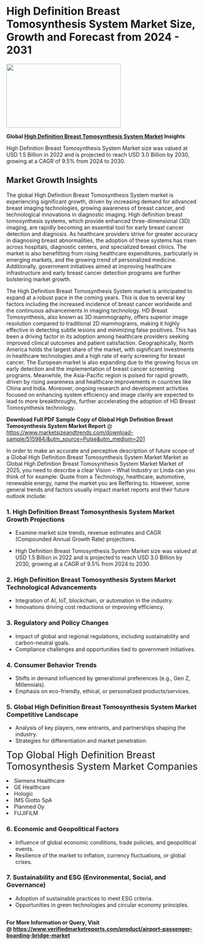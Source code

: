 <H1>High Definition Breast Tomosynthesis System Market Size, Growth and Forecast from 2024 - 2031</H1><img class="aligncenter size-medium wp-image-584254" src="https://thirdeyenews.in/wp-content/uploads/2024/09/Global-Market-Research-300x168.jpeg" alt="" width="300" height="168" /><p><strong>Global&nbsp;<a href="https://www.marketsizeandtrends.com/download-sample/515984/&amp;utm_source=Pulse&amp;utm_medium=201">High Definition Breast Tomosynthesis System Market</a> Insights</strong></p><p>High Definition Breast Tomosynthesis System Market size was valued at USD 1.5 Billion in 2022 and is projected to reach USD 3.0 Billion by 2030, growing at a CAGR of 9.5% from 2024 to 2030.</p><p><h2>Market Growth Insights</h2> <p>The global High Definition Breast Tomosynthesis System market is experiencing significant growth, driven by increasing demand for advanced breast imaging technologies, growing awareness of breast cancer, and technological innovations in diagnostic imaging. High definition breast tomosynthesis systems, which provide enhanced three-dimensional (3D) imaging, are rapidly becoming an essential tool for early breast cancer detection and diagnosis. As healthcare providers strive for greater accuracy in diagnosing breast abnormalities, the adoption of these systems has risen across hospitals, diagnostic centers, and specialized breast clinics. The market is also benefitting from rising healthcare expenditures, particularly in emerging markets, and the growing trend of personalized medicine. Additionally, government initiatives aimed at improving healthcare infrastructure and early breast cancer detection programs are further bolstering market growth.  </p> <p>The High Definition Breast Tomosynthesis System market is anticipated to expand at a robust pace in the coming years. This is due to several key factors including the increased incidence of breast cancer worldwide and the continuous advancements in imaging technology. HD Breast Tomosynthesis, also known as 3D mammography, offers superior image resolution compared to traditional 2D mammograms, making it highly effective in detecting subtle lesions and minimizing false positives. This has been a driving factor in its adoption among healthcare providers seeking improved clinical outcomes and patient satisfaction. Geographically, North America holds the largest share of the market, with significant investments in healthcare technologies and a high rate of early screening for breast cancer. The European market is also expanding due to the growing focus on early detection and the implementation of breast cancer screening programs. Meanwhile, the Asia-Pacific region is poised for rapid growth, driven by rising awareness and healthcare improvements in countries like China and India. Moreover, ongoing research and development activities focused on enhancing system efficiency and image clarity are expected to lead to more breakthroughs, further accelerating the adoption of HD Breast Tomosynthesis technology. </p><p><span class=""><strong>Download Full PDF Sample Copy of Global High Definition Breast Tomosynthesis System Market Report</strong> @ <a href="https://www.marketsizeandtrends.com/download-sample/515984/&amp;utm_source=Pulse&amp;utm_medium=201" target="_blank">https://www.marketsizeandtrends.com/download-sample/515984/&amp;utm_source=Pulse&amp;utm_medium=201</a></span></p><p>In order to make an accurate and perceptive description of future scope of a Global&nbsp;High Definition Breast Tomosynthesis System Market Market as Global&nbsp;High Definition Breast Tomosynthesis System Market Market of 2025, you need to describe a clear Vision &ndash; What Industry or Linda can you think of for example: Quote from a Technology, healthcare, automotive, renewable energy, name the market you are Reffering to. However, some general trends and factors usually impact market reports and their future outlook include:</p><h3>1.&nbsp;<strong>High Definition Breast Tomosynthesis System Market Growth Projections</strong></h3><ul><li>Examine market size trends, revenue estimates and CAGR (Compounded Annual Growth Rate) projections.</li><li><p>High Definition Breast Tomosynthesis System Market size was valued at USD 1.5 Billion in 2022 and is projected to reach USD 3.0 Billion by 2030, growing at a CAGR of 9.5% from 2024 to 2030.</p></li></ul><h3>2.&nbsp;<strong>High Definition Breast Tomosynthesis System Market Technological Advancements</strong></h3><ul><li>Integration of AI, IoT, blockchain, or automation in the industry.</li><li>Innovations driving cost reductions or improving efficiency.</li></ul><h3>3.&nbsp;<strong>Regulatory and Policy Changes</strong></h3><ul><li>Impact of global and regional regulations, including sustainability and carbon-neutral goals.</li><li>Compliance challenges and opportunities tied to government initiatives.</li></ul><h3>4.&nbsp;<strong>Consumer Behavior Trends</strong></h3><ul><li>Shifts in demand influenced by generational preferences (e.g., Gen Z, Millennials).</li><li>Emphasis on eco-friendly, ethical, or personalized products/services.</li></ul><h3>5.&nbsp;<strong>Global High Definition Breast Tomosynthesis System Market Competitive Landscape</strong></h3><ul><li>Analysis of key players, new entrants, and partnerships shaping the industry.</li><li>Strategies for differentiation and market penetration.</li></ul><p data-pm-slice="1 1 []"><span style="color: inherit; font-family: inherit; font-size: 25px;">Top Global High Definition Breast Tomosynthesis System Market Companies</span></p><div class="" data-test-id=""><p><li>Siemens Healthcare</li><li> GE Healthcare</li><li> Hologic</li><li> IMS Giotto SpA</li><li> Planmed Oy</li><li> FUJIFILM</li></p></div><h3>6.&nbsp;<strong>Economic and Geopolitical Factors</strong></h3><ul><li>Influence of global economic conditions, trade policies, and geopolitical events.</li><li>Resilience of the market to inflation, currency fluctuations, or global crises.</li></ul><h3>7.&nbsp;<strong>Sustainability and ESG (Environmental, Social, and Governance)</strong></h3><ul><li>Adoption of sustainable practices to meet ESG criteria.</li><li>Opportunities in green technologies and circular economy principles.</li></ul><h2><strong style="font-size: 14px;">For More Information or Query, Visit @&nbsp;</strong><a style="background-color: #ffffff; font-size: 14px;" href="https://www.marketsizeandtrends.com/report/high-definition-breast-tomosynthesis-system-market/" target="_blank">https://www.verifiedmarketreports.com/product/airport-passenger-boarding-bridge-market</a></h2>
